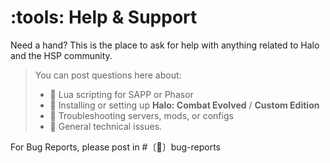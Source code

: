 # :tools: Help & Support

Need a hand? This is the place to ask for help with anything related to Halo and the HSP community.

> You can post questions here about:
>
> * :small_blue_diamond: Lua scripting for SAPP or Phasor
> * :small_blue_diamond: Installing or setting up **Halo: Combat Evolved** / **Custom Edition**
> * :small_blue_diamond: Troubleshooting servers, mods, or configs
> * :small_blue_diamond: General technical issues.

For Bug Reports, please post in #〔🐛〕bug-reports